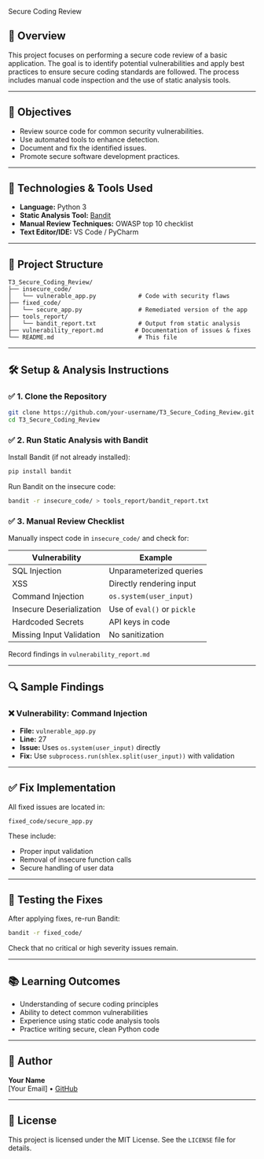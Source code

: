  Secure Coding Review

## 📌 Overview

This project focuses on performing a secure code review of a basic application. The goal is to identify potential vulnerabilities and apply best practices to ensure secure coding standards are followed. The process includes manual code inspection and the use of static analysis tools.

---

## 🎯 Objectives

- Review source code for common security vulnerabilities.
- Use automated tools to enhance detection.
- Document and fix the identified issues.
- Promote secure software development practices.

---

## 🧰 Technologies & Tools Used

- **Language:** Python 3
- **Static Analysis Tool:** [Bandit](https://github.com/PyCQA/bandit)
- **Manual Review Techniques:** OWASP top 10 checklist
- **Text Editor/IDE:** VS Code / PyCharm

---

## 📁 Project Structure

```
T3_Secure_Coding_Review/
├── insecure_code/
│   └── vulnerable_app.py            # Code with security flaws
├── fixed_code/
│   └── secure_app.py                # Remediated version of the app
├── tools_report/
│   └── bandit_report.txt            # Output from static analysis
├── vulnerability_report.md         # Documentation of issues & fixes
└── README.md                        # This file
```

---

## 🛠️ Setup & Analysis Instructions

### ✅ 1. Clone the Repository

```bash
git clone https://github.com/your-username/T3_Secure_Coding_Review.git
cd T3_Secure_Coding_Review
```

### ✅ 2. Run Static Analysis with Bandit

Install Bandit (if not already installed):

```bash
pip install bandit
```

Run Bandit on the insecure code:

```bash
bandit -r insecure_code/ > tools_report/bandit_report.txt
```

### ✅ 3. Manual Review Checklist

Manually inspect code in `insecure_code/` and check for:

| Vulnerability         | Example                  |
|-----------------------|--------------------------|
| SQL Injection         | Unparameterized queries  |
| XSS                   | Directly rendering input |
| Command Injection     | `os.system(user_input)`  |
| Insecure Deserialization | Use of `eval()` or `pickle` |
| Hardcoded Secrets     | API keys in code         |
| Missing Input Validation | No sanitization        |

Record findings in `vulnerability_report.md`

---

## 🔍 Sample Findings

### ❌ Vulnerability: Command Injection

- **File:** `vulnerable_app.py`
- **Line:** 27
- **Issue:** Uses `os.system(user_input)` directly
- **Fix:** Use `subprocess.run(shlex.split(user_input))` with validation

---

## ✅ Fix Implementation

All fixed issues are located in:

```
fixed_code/secure_app.py
```

These include:

- Proper input validation
- Removal of insecure function calls
- Secure handling of user data

---

## 🧪 Testing the Fixes

After applying fixes, re-run Bandit:

```bash
bandit -r fixed_code/
```

Check that no critical or high severity issues remain.

---

## 📚 Learning Outcomes

- Understanding of secure coding principles
- Ability to detect common vulnerabilities
- Experience using static code analysis tools
- Practice writing secure, clean Python code

---

## 👤 Author

**Your Name**  
[Your Email] • [GitHub](https://github.com/yourusername)

---

## 📎 License

This project is licensed under the MIT License. See the `LICENSE` file for details.
